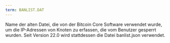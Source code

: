 ```yaml
---
term: BANLIST.DAT
---
```


Name der alten Datei, die von der Bitcoin Core Software verwendet wurde, um die IP-Adressen von Knoten zu erfassen, die vom Benutzer gesperrt wurden. Seit Version 22.0 wird stattdessen die Datei banlist.json verwendet.